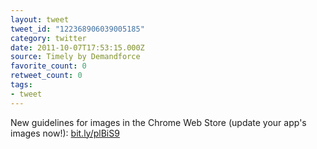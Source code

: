 ```yaml
---
layout: tweet
tweet_id: "122368906039005185"
category: twitter
date: 2011-10-07T17:53:15.000Z
source: Timely by Demandforce
favorite_count: 0
retweet_count: 0
tags:
- tweet
---
```


New guidelines for images in the Chrome Web Store (update your app's images now!): [bit.ly/plBiS9](http://bit.ly/plBiS9)
